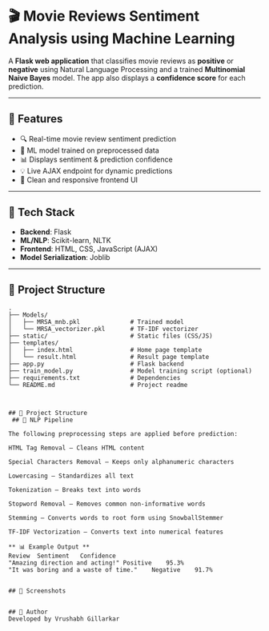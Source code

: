 # 🎬 Movie Reviews Sentiment Analysis using Machine Learning

A **Flask web application** that classifies movie reviews as **positive** or **negative** using Natural Language Processing and a trained **Multinomial Naive Bayes** model. The app also displays a **confidence score** for each prediction.

---

## 🚀 Features

- 🔍 Real-time movie review sentiment prediction
- 🧠 ML model trained on preprocessed data
- 📊 Displays sentiment & prediction confidence
- 💡 Live AJAX endpoint for dynamic predictions
- 🎨 Clean and responsive frontend UI

---

## 🧰 Tech Stack

- **Backend**: Flask
- **ML/NLP**: Scikit-learn, NLTK
- **Frontend**: HTML, CSS, JavaScript (AJAX)
- **Model Serialization**: Joblib

---

## 📁 Project Structure

```
.
├── Models/
│   ├── MRSA_mnb.pkl              # Trained model
│   └── MRSA_vectorizer.pkl       # TF-IDF vectorizer
├── static/                       # Static files (CSS/JS)
├── templates/
│   ├── index.html                # Home page template
│   └── result.html               # Result page template
├── app.py                        # Flask backend
├── train_model.py                # Model training script (optional)
├── requirements.txt              # Dependencies
└── README.md                     # Project readme



## 📁 Project Structure
 ## 🧠 NLP Pipeline

The following preprocessing steps are applied before prediction:

HTML Tag Removal – Cleans HTML content

Special Characters Removal – Keeps only alphanumeric characters

Lowercasing – Standardizes all text

Tokenization – Breaks text into words

Stopword Removal – Removes common non-informative words

Stemming – Converts words to root form using SnowballStemmer

TF-IDF Vectorization – Converts text into numerical features

** 📊 Example Output **
Review	Sentiment	Confidence
"Amazing direction and acting!"	Positive	95.3%
"It was boring and a waste of time."	Negative	91.7%


## 📸 Screenshots


## 👤 Author
Developed by Vrushabh Gillarkar

